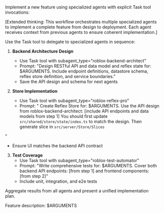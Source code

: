 Implement a new feature using specialized agents with explicit Task tool invocations:

[Extended thinking: This workflow orchestrates multiple specialized agents to implement a complete feature from design to deployment. Each agent receives context from previous agents to ensure coherent implementation.]

Use the Task tool to delegate to specialized agents in sequence:

1. **Backend Architecture Design**
   - Use Task tool with subagent_type="roblox-backend-architect" 
   - Prompt: "Design RESTful API and data model and reflex state for: $ARGUMENTS. Include endpoint definitions, datastore schema, reflex store definition, and service boundaries."
   - Save the API design and schema for next agents

2. **Store Implementation**
   - Use Task tool with subagent_type="roblox-reflex-pro"
   - Prompt: "
Create Reflex Store for: $ARGUMENTS. Use the API design from roblox-backend-architect: [include API endpoints and data models from step 1]
You should first update `src/shared/store/state/index.ts` to match the design.
Then generate slice in `src/server/Store/Slices`

"
   - Ensure UI matches the backend API contract

3. **Test Coverage**
   - Use Task tool with subagent_type="roblox-test-automator"
   - Prompt: "Write comprehensive tests for: $ARGUMENTS. Cover both backend API endpoints: [from step 1] and frontend components: [from step 2]"
   - Include unit, integration, and e2e tests

Aggregate results from all agents and present a unified implementation plan.

Feature description: $ARGUMENTS
